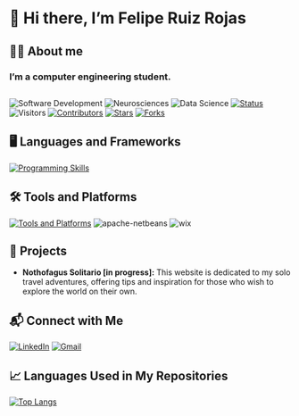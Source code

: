 # 👋 Hi there, I’m Felipe Ruiz Rojas

## 👨‍💻 About me
### I’m a computer engineering student.

##
![Software Development](https://img.shields.io/badge/Software_Development-green)
![Neurosciences](https://img.shields.io/badge/Neurosciences-blue)
![Data Science](https://img.shields.io/badge/Data_Science-orange)
[![Status](https://img.shields.io/badge/status-updating-brightgreen.svg)](https://github.com/felruizrojas/felruizrojas)
![Visitors](https://visitor-badge.laobi.icu/badge?page_id=felruizrojas)
[![Contributors](https://img.shields.io/github/contributors/felruizrojas/felruizrojas?color=blue)](https://github.com/felruizrojas/felruizrojas/graphs/contributors)
[![Stars](https://img.shields.io/github/stars/felruizrojas/felruizrojas.svg?logo=github)](https://github.com/felruizrojas/felruizrojas/stargazers)
[![Forks](https://img.shields.io/github/forks/felruizrojas/felruizrojas.svg?color=blue&logo=github)](https://github.com/felruizrojas/felruizrojas/network/members)

## 🖥️ Languages and Frameworks
[![Programming Skills](https://skillicons.dev/icons?i=python,java,js,html,css,mysql,react,jquery)](https://skillicons.dev)

## 🛠️ Tools and Platforms
[![Tools and Platforms](https://skillicons.dev/icons?i=aws,azure,figma,discord,git,github,vscode)](https://skillicons.de)
![apache-netbeans](https://img.icons8.com/color/50/apache-netbeans.png)
![wix](https://img.icons8.com/windows/50/wix.png)

## 🚀 Projects
- **Nothofagus Solitario [in progress]:** This website is dedicated to my solo travel adventures, offering tips and inspiration for those who wish to explore the world on their own.
 
## 📬 Connect with Me 
[![LinkedIn](https://img.shields.io/badge/LinkedIn-%40felandres-blue?logo=linkedin&logoColor=white)](http://linkedin.com/in/felandres)
[![Gmail](https://img.shields.io/badge/Email-%20felruiz.a%40gmail.com-red?logo=gmail&logoColor=white)](mailto:felruiz.a@gmail.com)

## 📈 Languages Used in My Repositories
[![Top Langs](https://github-readme-stats.vercel.app/api/top-langs/?username=felruizrojas&layout=compact&hide_title=true)](https://github.com/felruizrojas)
